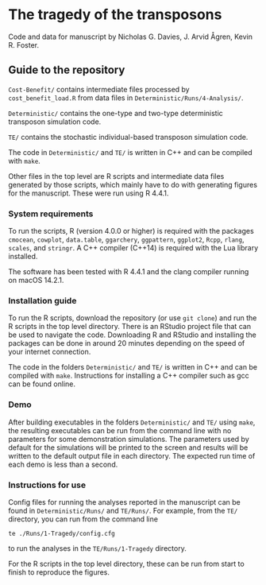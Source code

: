 # The tragedy of the transposons

Code and data for manuscript by Nicholas G. Davies, J. Arvid Ågren, Kevin R. Foster.

## Guide to the repository

`Cost-Benefit/` contains intermediate files processed by `cost_benefit_load.R` from data files in `Deterministic/Runs/4-Analysis/`.

`Deterministic/` contains the one-type and two-type deterministic transposon simulation code.

`TE/` contains the stochastic individual-based transposon simulation code.

The code in `Deterministic/` and `TE/` is written in C++ and can be compiled with `make`.

Other files in the top level are R scripts and intermediate data files generated by those scripts, which mainly have to do with generating figures for the manuscript. These were run using R 4.4.1.

### System requirements

To run the scripts, R (version 4.0.0 or higher) is required with the packages `cmocean`, `cowplot`, `data.table`, `ggarchery`, `ggpattern`, `ggplot2`, `Rcpp`, `rlang`, `scales`, and `stringr`. A C++ compiler (C++14) is required with the Lua library installed.

The software has been tested with R 4.4.1 and the clang compiler running on macOS 14.2.1.

### Installation guide

To run the R scripts, download the repository (or use `git clone`) and run the R scripts in the top level directory. There is an RStudio project file that can be used to navigate the code. Downloading R and RStudio and installing the packages can be done in around 20 minutes depending on the speed of your internet connection.

The code in the folders `Deterministic/` and `TE/` is written in C++ and can be compiled with `make`. Instructions for installing a C++ compiler such as gcc can be found online.

### Demo

After building executables in the folders `Deterministic/` and `TE/` using `make`, the resulting executables can be run from the command line with no parameters for some demonstration simulations. The parameters used by default for the simulations will be printed to the screen and results will be written to the default output file in each directory. The expected run time of each demo is less than a second.

### Instructions for use

Config files for running the analyses reported in the manuscript can be found in `Deterministic/Runs/` and `TE/Runs/`. For example, from the `TE/` directory, you can run from the command line
```
te ./Runs/1-Tragedy/config.cfg
```
to run the analyses in the `TE/Runs/1-Tragedy` directory.

For the R scripts in the top level directory, these can be run from start to finish to reproduce the figures.
